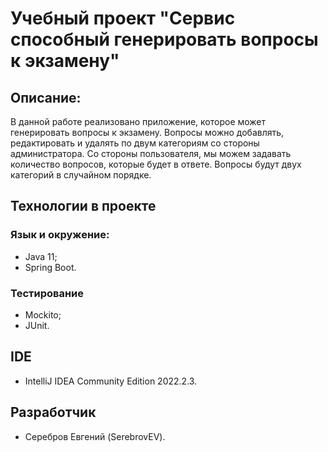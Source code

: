 # Учебный проект "Сервис способный генерировать вопросы к экзамену"
## Описание:
В данной работе реализовано приложение, которое может генерировать вопросы к экзамену. Вопросы можно добавлять, редактировать и удалять по двум категориям со стороны администратора. Со стороны пользователя, мы можем задавать количество вопросов, которые будет в ответе. Вопросы будут двух категорий в случайном порядке.
## Технологии в проекте

### Язык и окружение:

- Java 11;
- Spring Boot.

### Тестирование

- Mockito;
- JUnit.

## IDE

- IntelliJ IDEA Community Edition 2022.2.3.

## Разработчик

- Серебров Евгений (SerebrovEV).
